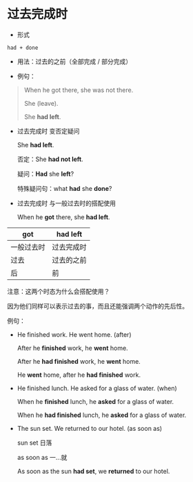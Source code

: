 # 过去完成时

- 形式

```
had + done
```

- 用法：过去的之前（全部完成 / 部分完成）

- 例句：

> When he got there, she was not there.
>
> She    (leave).
>
> She **had left**.



- 过去完成时 变否定疑问

  She **had left**.

  否定：She **had not left**.

  疑问：**Had** she **left**?

  特殊疑问句：what **had** she **done**?



- 过去完成时 与一般过去时的搭配使用

  When he **got** there, she **had left**.

| got        | had left   |
| ---------- | ---------- |
| 一般过去时 | 过去完成时 |
| 过去       | 过去的之前 |
| 后         | 前         |

注意：这两个时态为什么会搭配使用？

因为他们同样可以表示过去的事，而且还能强调两个动作的先后性。



例句：

- He finished work. He went home. (after)

  After he **finished** work, he **went** home.

  After he **had finished** work, he **went** home.

  He **went** home, after he **had finished** work.



- He finished lunch. He asked for a glass of water. (when)

  When he **finished** lunch, he **asked** for a glass of water.

  When he **had finished** lunch, he **asked** for a glass of water.



- The sun set. We returned to our hotel. (as soon as)

  sun set 日落

  as soon as 一...就

  As soon as the sun **had set**, we **returned** to our hotel.

























